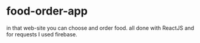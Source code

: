 # food-order-app
in that web-site you can choose and order food.
all done with ReactJS and for requests I used firebase.
